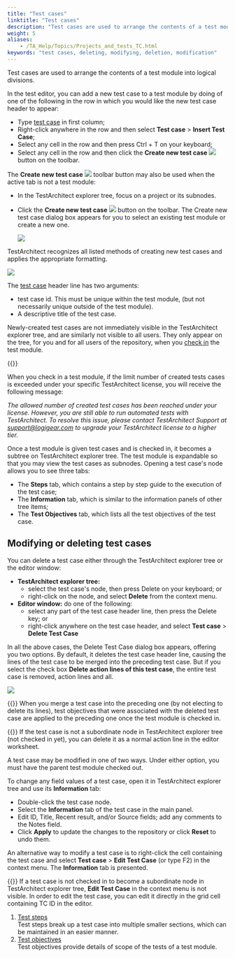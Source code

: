 ```yaml
--- 
title: "Test cases"
linktitle: "Test cases"
description: "Test cases are used to arrange the contents of a test module into logical divisions."
weight: 5
aliases: 
    - /TA_Help/Topics/Projects_and_tests_TC.html
keywords: "test cases, deleting, modifying, deletion, modification"
---
```


Test cases are used to arrange the contents of a test module into logical divisions.

In the test editor, you can add a new test case to a test module by doing of one of the following in the row in which you would like the new test case header to appear:

-   Type [test case](/automation-guide/action-based-testing-language/built-in-actions/test-support-actions/documentary/test-case) in first column;
-   Right-click anywhere in the row and then select **Test case** \> **Insert Test Case**;
-   Select any cell in the row and then press Ctrl + T on your keyboard;
-   Select any cell in the row and then click the **Create new test case** ![](/images/TA_Help/Images/ug61.png) button on the toolbar.

The **Create new test case** ![](/images/TA_Help/Images/ug61.png) toolbar button may also be used when the active tab is not a test module:

-   In the TestArchitect explorer tree, focus on a project or its subnodes.
-   Click the **Create new test case** ![](/images/TA_Help/Images/ug61.png) button on the toolbar. The Create new test case dialog box appears for you to select an existing test module or create a new one.

    ![](/images/TA_Help/Images/ug66.png)


TestArchitect recognizes all listed methods of creating new test cases and applies the appropriate formatting.

![](/images/TA_Help/Images/ug_testcase.png)

The [test case](/automation-guide/action-based-testing-language/built-in-actions/test-support-actions/documentary/test-case) header line has two arguments:

-   test case id. This must be unique within the test module, \(but not necessarily unique outside of the test module\).
-   A descriptive title of the test case.

Newly-created test cases are not immediately visible in the TestArchitect explorer tree, and are similarly not visible to all users. They only appear on the tree, for you and for all users of the repository, when you [check in](/user-guide/projects-and-project-items/project-items/revision-control/check-in) the test module.

{{<important>}}

When you check in a test module, if the limit number of created tests cases is exceeded under your specific TestArchitect license, you will receive the following message:

*The allowed number of created test cases has been reached under your license. However, you are still able to run automated tests with TestArchitect. To resolve this issue, please contact TestArchitect Support at [support@logigear.com](mailto:support@logigear.com) to upgrade your TestArchitect license to a higher tier.*

Once a test module is given test cases and is checked in, it becomes a subtree on TestArchitect explorer tree. The test module is expandable so that you may view the test cases as subnodes. Opening a test case's node allows you to see three tabs:

-   The **Steps** tab, which contains a step by step guide to the execution of the test case;
-   The **Information** tab, which is similar to the information panels of other tree items;
-   The **Test Objectives** tab, which lists all the test objectives of the test case.

## Modifying or deleting test cases

You can delete a test case either through the TestArchitect explorer tree or the editor window:

-   **TestArchitect explorer tree:**
    -   select the test case's node, then press Delete on your keyboard; or
    -   right-click on the node, and select **Delete** from the context menu.
-   **Editor window:** do one of the following:
    -   select any part of the test case header line, then press the Delete key; or
    -   right-click anywhere on the test case header, and select **Test case** \> **Delete Test Case**

In all the above cases, the Delete Test Case dialog box appears, offering you two options. By default, it deletes the test case header line, causing the lines of the test case to be merged into the preceding test case. But if you select the check box **Delete action lines of this test case**, the entire test case is removed, action lines and all.

![](/images/TA_Help/Images/ug62.png)

{{<note>}} When you merge a test case into the preceding one \(by not electing to delete its lines\), test objectives that were associated with the deleted test case are applied to the preceding one once the test module is checked in.

{{<note>}} If the test case is not a subordinate node in TestArchitect explorer tree \(not checked in yet\), you can delete it as a normal action line in the editor worksheet.

A test case may be modified in one of two ways. Under either option, you must have the parent test module checked out.

To change any field values of a test case, open it in TestArchitect explorer tree and use its **Information** tab:

-   Double-click the test case node.
-   Select the **Information** tab of the test case in the main panel.
-   Edit ID, Title, Recent result, and/or Source fields; add any comments to the Notes field.
-   Click **Apply** to update the changes to the repository or click **Reset** to undo them.

An alternative way to modify a test case is to right-click the cell containing the test case and select **Test case** \> **Edit Test Case** \(or type F2\) in the context menu. The **Information** tab is presented.

{{<note>}} If a test case is not checked in to become a subordinate node in TestArchitect explorer tree, **Edit Test Case** in the context menu is not visible. In order to edit the test case, you can edit it directly in the grid cell containing TC ID in the editor.

1.  [Test steps](/user-guide/tests/test-cases/test-steps/)  
Test steps break up a test case into multiple smaller sections, which can be maintained in an easier manner.
2.  [Test objectives](/user-guide/tests/test-cases/test-objectives/)  
Test objectives provide details of scope of the tests of a test module.



